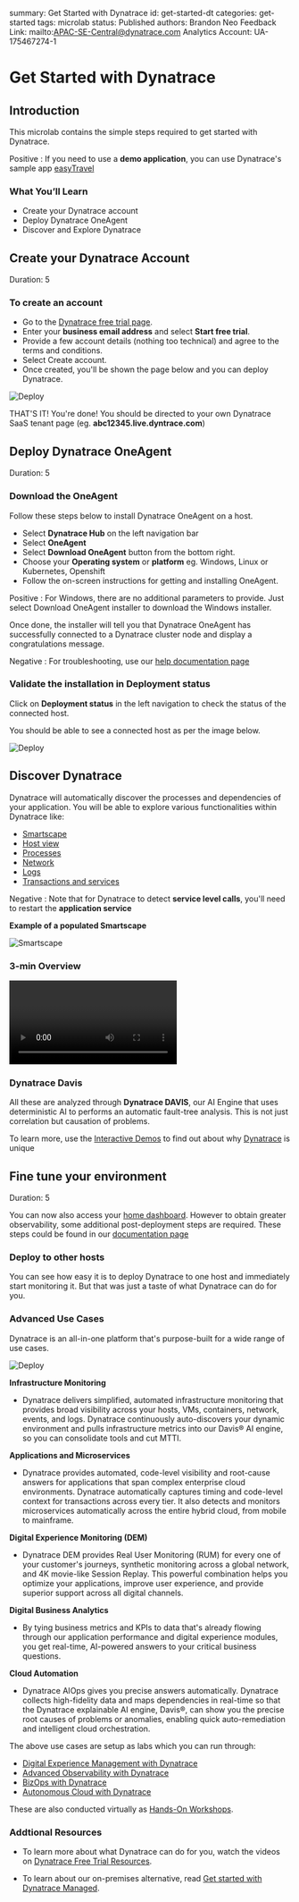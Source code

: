 summary: Get Started with Dynatrace
id: get-started-dt
categories: get-started
tags: microlab
status: Published 
authors: Brandon Neo
Feedback Link: mailto:APAC-SE-Central@dynatrace.com
Analytics Account: UA-175467274-1

# Get Started with Dynatrace
<!-- ------------------------ -->
## Introduction

This microlab contains the simple steps required to get started with Dynatrace. 

Positive
: If you need to use a **demo application**, you can use Dynatrace's sample app [easyTravel](https://community.dynatrace.com/community/display/DL/easyTravel)

### What You’ll Learn
- Create your Dynatrace account
- Deploy Dynatrace OneAgent
- Discover and Explore Dynatrace

<!-- ------------------------ -->
## Create your Dynatrace Account
Duration: 5

### To create an account

* Go to the [Dynatrace free trial page](https://www.dynatrace.com/trial/).
* Enter your **business email address** and select **Start free trial**.
* Provide a few account details (nothing too technical) and agree to the terms and conditions.
* Select Create account.
* Once created, you'll be shown the page below and you can deploy Dynatrace. 

![Deploy](assets/get-started/dynatrace/welcome-user.png)

THAT'S IT! You're done! You should be directed to your own Dynatrace SaaS tenant page (eg. **abc12345.live.dyntrace.com**)

<!-- ------------------------ -->
## Deploy Dynatrace OneAgent
Duration: 5

### Download the OneAgent

Follow these steps below to install Dynatrace OneAgent on a host.

* Select **Dynatrace Hub** on the left navigation bar
* Select **OneAgent** 
* Select **Download OneAgent** button from the bottom right.  
* Choose your **Operating system** or **platform** eg. Windows, Linux or Kubernetes, Openshift
* Follow the on-screen instructions for getting and installing OneAgent.

Positive
: For Windows, there are no additional parameters to provide. Just select Download OneAgent installer to download the Windows installer. 

Once done, the installer will tell you that Dynatrace OneAgent has successfully connected to a Dynatrace cluster node and display a congratulations message.

Negative
: For troubleshooting, use our [help documentation page](https://www.dynatrace.com/support/help/setup-and-configuration/dynatrace-oneagent/troubleshooting/troubleshoot-oneagent-installation/)

### Validate the installation in Deployment status

Click on **Deployment status** in the left navigation to check the status of the connected host. 

You should be able to see a connected host as per the image below.

![Deploy](assets/dem/download-deployment-status-1.png)

## Discover Dynatrace

Dynatrace will automatically discover the processes and dependencies of your application. You will be able to explore various functionalities within Dynatrace like:

* [Smartscape](https://www.dynatrace.com/support/help/how-to-use-dynatrace/smartscape/)
* [Host view](https://www.dynatrace.com/support/help/how-to-use-dynatrace/hosts/) 
* [Processes](https://www.dynatrace.com/support/help/how-to-use-dynatrace/process-groups/)
* [Network](https://www.dynatrace.com/support/help/how-to-use-dynatrace/networks/) 
* [Logs](https://www.dynatrace.com/support/help/how-to-use-dynatrace/log-monitoring/)
* [Transactions and services](https://www.dynatrace.com/support/help/how-to-use-dynatrace/transactions-and-services/)

Negative
: Note that for Dynatrace to detect **service level calls**, you'll need to restart the **application service**

**Example of a populated Smartscape**

![Smartscape](assets/dem/smartscape.png)

### 3-min Overview

<video id="c6naXcYqT7Y"></video>

### Dynatrace Davis

All these are analyzed through **Dynatrace DAVIS**, our AI Engine that uses deterministic AI to performs an automatic fault-tree analysis. This is not just correlation but causation of problems.

To learn more, use the [Interactive Demos](/interactive-demo) to find out about why [Dynatrace](https://www.dynatrace.com/platform/) is unique

<!-- ------------------------ -->
## Fine tune your environment
Duration: 5

You can now also access your [home dashboard](https://www.dynatrace.com/support/help/how-to-use-dynatrace/dashboards-and-charts/). However to obtain greater observability, some additional post-deployment steps are required. These steps could be found in our [documentation page](https://www.dynatrace.com/support/help/shortlink/section-get-started#step-4-fine-tune-your-environment)

### Deploy to other hosts 

You can see how easy it is to deploy Dynatrace to one host and immediately start monitoring it. But that was just a taste of what Dynatrace can do for you.

### Advanced Use Cases

Dynatrace is an all-in-one platform that's purpose-built for a wide range of use cases.

![Deploy](assets/get-started/dynatrace/all-in-one-platform.png)

**Infrastructure Monitoring** 
- Dynatrace delivers simplified, automated infrastructure monitoring that provides broad visibility across your hosts, VMs, containers, network, events, and logs. Dynatrace continuously auto-discovers your dynamic environment and pulls infrastructure metrics into our Davis® AI engine, so you can consolidate tools and cut MTTI.

**Applications and Microservices** 
- Dynatrace provides automated, code-level visibility and root-cause answers for applications that span complex enterprise cloud environments. Dynatrace automatically captures timing and code-level context for transactions across every tier. It also detects and monitors microservices automatically across the entire hybrid cloud, from mobile to mainframe.

**Digital Experience Monitoring (DEM)** 
- Dynatrace DEM provides Real User Monitoring (RUM) for every one of your customer's journeys, synthetic monitoring across a global network, and 4K movie-like Session Replay. This powerful combination helps you optimize your applications, improve user experience, and provide superior support across all digital channels.

**Digital Business Analytics**
- By tying business metrics and KPIs to data that's already flowing through our application performance and digital experience modules, you get real-time, AI-powered answers to your critical business questions.

**Cloud Automation**
- Dynatrace AIOps gives you precise answers automatically. Dynatrace collects high-fidelity data and maps dependencies in real-time so that the Dynatrace explainable AI engine, Davis®, can show you the precise root causes of problems or anomalies, enabling quick auto-remediation and intelligent cloud orchestration.

The above use cases are setup as labs which you can run through:
* [Digital Experience Management with Dynatrace](/workshops/dem)
* [Advanced Observability with Dynatrace](/workshops/advanced-observability)
* [BizOps with Dynatrace](/workshops/bizops)
* [Autonomous Cloud with Dynatrace](/workshops/autonomous-cloud)

These are also conducted virtually as [Hands-On Workshops](/schedule). 

### Addtional Resources

- To learn more about what Dynatrace can do for you, watch the videos on [Dynatrace Free Trial Resources](https://www.dynatrace.com/news/free-trial-resources/).

- To learn about our on-premises alternative, read [Get started with Dynatrace Managed](https://www.dynatrace.com/support/help/get-started/get-started-with-dynatrace-managed/).